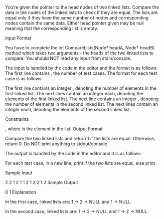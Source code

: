 You’re given the pointer to the head nodes of two linked lists. Compare the data in the nodes of the linked lists to check if they are equal. The lists are equal only if they have the same number of nodes and corresponding nodes contain the same data. Either head pointer given may be null meaning that the corresponding list is empty.

Input Format

You have to complete the int CompareLists(Node* headA, Node* headB) method which takes two arguments - the heads of the two linked lists to compare. You should NOT read any input from stdin/console.

The input is handled by the code in the editor and the format is as follows: The first line contains , the number of test cases. The format for each test case is as follows:

The first line contains an integer , denoting the number of elements in the first linked list.
The next lines contain an integer each, denoting the elements of the first linked list.
The next line contains an integer , denoting the number of elements in the second linked list.
The next lines contain an integer each, denoting the elements of the second linked list.

Constraints

, where is the element in the list.
Output Format

Compare the two linked lists and return 1 if the lists are equal. Otherwise, return 0. Do NOT print anything to stdout/console.

The output is handled by the code in the editor and it is as follows:

For each test case, in a new line, print if the two lists are equal, else print .

Sample Input

2
2
1
2
1
1
2
1
2
2
1
2
Sample Output

0
1
Explanation

In the first case, linked lists are: 1 -> 2 -> NULL and 1 -> NULL

In the second case, linked lists are: 1 -> 2 -> NULL and 1 -> 2 -> NULL
